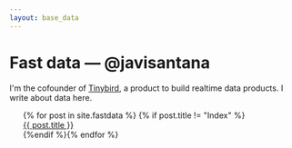 ```yaml
---
layout: base_data
---
```


<div class="container">
  <div class="entry">
  <h1>Fast data — <span>@javisantana</span></h1>
  <p>I'm the cofounder of <a href="https://tinybird.co">Tinybird</a>, a product to build realtime data products. I write about data here.</p>
  <div class="entry more">
      <ul>
      {% for post in site.fastdata %} {% if post.title != "Index" %}<li style="list-style-type: none;"><a href="{{site.url}}{{post.url}}">{{ post.title }}</a></li>{%endif %}{% endfor %}
      </ul>
  </div>

</div>

